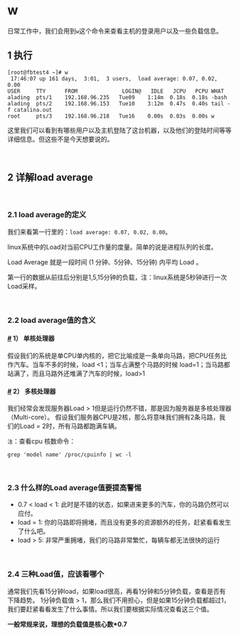 # w

日常工作中，我们会用到`w`​这个命令来查看主机的登录用户以及一些负载信息。

## 1 执行

```
[root@fbtest4 ~]# w
 17:46:07 up 161 days,  3:01,  3 users,  load average: 0.07, 0.02, 0.00
USER     TTY      FROM              LOGIN@   IDLE   JCPU   PCPU WHAT
alading  pts/1    192.168.96.235   Tue09    1:14m  0.18s  0.18s -bash
alading  pts/2    192.168.96.153   Tue10    3:12m  0.47s  0.40s tail -f catalina.out
root     pts/3    192.168.96.218   Tue16    0.00s  0.03s  0.00s w
```

这里我们可以看到有哪些用户以及主机登陆了这台机器，以及他们的登陆时间等等详细信息。但这些不是今天想要说的。

‍

## 2 详解load average

‍

### 2.1 load average的定义

我们来看第一行里的：`load average: 0.07, 0.02, 0.00`​。

linux系统中的Load对当前CPU工作量的度量。简单的说是进程队列的长度。

Load Average 就是一段时间 (1 分钟、5分钟、15分钟) 内平均 Load 。

第一行的数据从前往后分别是1,5,15分钟的负载，注：linux系统是5秒钟进行一次Load采样。

‍

### 2.2 load average值的含义

#### [#](https://wiki.eryajf.net/pages/5279.html#_1-%E5%8D%95%E6%A0%B8%E5%A4%84%E7%90%86%E5%99%A8) 1） 单核处理器

假设我们的系统是单CPU单内核的，把它比喻成是一条单向马路，把CPU任务比作汽车。当车不多的时候，load <1；当车占满整个马路的时候 load=1；当马路都站满了，而且马路外还堆满了汽车的时候，load>1

#### [#](https://wiki.eryajf.net/pages/5279.html#_2-%E5%A4%9A%E6%A0%B8%E5%A4%84%E7%90%86%E5%99%A8) 2） 多核处理器

我们经常会发现服务器Load > 1但是运行仍然不错，那是因为服务器是多核处理器（Multi-core）。 假设我们服务器CPU是2核，那么将意味我们拥有2条马路，我们的Load = 2时，所有马路都跑满车辆。

​`注`​：查看cpu 核数命令：

```
grep 'model name' /proc/cpuinfo | wc -l
```

‍

### 2.3 什么样的Load average值要提高警惕

* 0.7 < load < 1: 此时是不错的状态，如果进来更多的汽车，你的马路仍然可以应付。
* load = 1: 你的马路即将拥堵，而且没有更多的资源额外的任务，赶紧看看发生了什么吧。
* load > 5: 非常严重拥堵，我们的马路非常繁忙，每辆车都无法很快的运行

‍

### 2.4 三种Load值，应该看哪个

通常我们先看15分钟load，如果load很高，再看1分钟和5分钟负载，查看是否有下降趋势。 1分钟负载值 > 1，那么我们不用担心，但是如果15分钟负载都超过1，我们要赶紧看看发生了什么事情。所以我们要根据实际情况查看这三个值。

**一般常规来说，理想的负载值是核心数*0.7**
